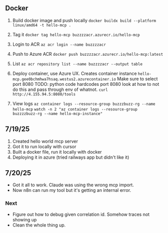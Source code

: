 ## Docker
1. Build docker image and push locally
   ```docker buildx build --platform linux/amd64 -t hello-mcp .```

2. Tag it
   ```docker tag hello-mcp buzzzzacr.azurecr.io/hello-mcp```

3. Login to ACR
   ```az acr login --name buzzzzacr```

4. Push to Azure ACR
   ```docker push buzzzzacr.azurecr.io/hello-mcp:latest```

5. List
   ```az acr repository list --name buzzzzacr --output table```

6. Deploy container, use Azure UX.
   Creates container instance `hello-mcp.gee0bchmhwa7hsaq.westus2.azurecontainer.io`
   Make sure to select port 8080
   TODO: python code hardcodes port 8080 look at how to not do this and pass through env of whatnot.
   `curl http://4.155.94.5:8080/tools`

7. View logs
   ```az container logs --resource-group buzzzbuzz-rg --name hello-mcp```
   ```watch -n 2 "az container logs --resource-group buzzzzbuzz-rg --name hello-mcp-instance"```

## 7/19/25

1. Created hello world mcp server
2. Got it to run locally with cursor
3. Built a docker file, run it locally with docker
4. Deploying it in azure (tried railways app but didn't like it)

## 7/20/25

- Got it all to work. Claude was using the wrong mcp import.
- Now n8n can run my tool but it's getting an internal error.

### Next

- Figure out how to debug given correlation id. Somehow traces not showing up
- Clean the whole thing up.